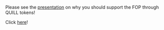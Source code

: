Please see the [presentation](https://drive.google.com/file/d/19ztW6Qf6VlASSQAPQDP-Zq8BhEJP66-w/view) on why you should support the FOP through QUILL tokens!

Click [here](https://drive.google.com/file/d/19ztW6Qf6VlASSQAPQDP-Zq8BhEJP66-w/view)!
